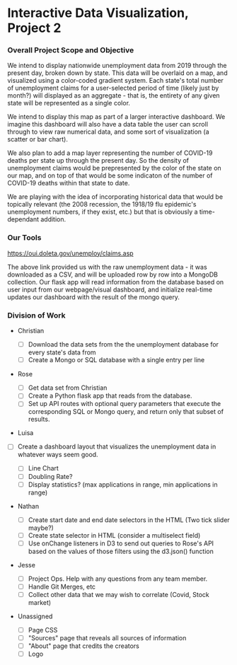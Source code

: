 # Interactive Data Visualization, Project 2

### Overall Project Scope and Objective

We intend to display nationwide unemployment data from 2019 through the present day, broken down by state. This data will be overlaid on a map, and visualized using a color-coded gradient system. Each state's total number of unemployment claims for a user-selected period of time (likely just by month?) will displayed as an aggregate - that is, the entirety of any given state will be represented as a single color.

We intend to display this map as part of a larger interactive dashboard. We imagine this dashboard will also have a data table the user can scroll through to view raw numerical data, and some sort of visualization (a scatter or bar chart).

We also plan to add a map layer representing the number of COVID-19 deaths per state up through the present day. So the density of unemployment claims would be prepresented by the color of the state on our map, and on top of that would be some indicaton of the number of COVID-19 deaths within that state to date.

We are playing with the idea of incorporating historical data that would be topically relevant (the 2008 recession, the 1918/19 flu epidemic's unemployment numbers, if they exist, etc.) but that is obviously a time-dependant addition.

### Our Tools

https://oui.doleta.gov/unemploy/claims.asp

The above link provided us with the raw unemployment data - it was downloaded as a CSV, and will be uploaded row by row into a MongoDB collection. Our flask app will read information from the database based on user input from our webpage/visual dashboard, and initialize real-time updates our dashboard with the result of the mongo query.

### Division of Work

- Christian

  - [ ] Download the data sets from the the unemployment database for every state's data from
  - [ ] Create a Mongo or SQL database with a single entry per line

- Rose

  - [ ] Get data set from Christian
  - [ ] Create a Python flask app that reads from the database.
  - [ ] Set up API routes with optional query parameters that execute the corresponding SQL or Mongo query, and return only that subset of results.

- Luisa
- [ ] Create a dashboard layout that visualizes the unemployment data in whatever ways seem good.

  - [ ] Line Chart
  - [ ] Doubling Rate?
  - [ ] Display statistics? (max applications in range, min applications in range)

- Nathan

  - [ ] Create start date and end date selectors in the HTML (Two tick slider maybe?)
  - [ ] Create state selector in HTML (consider a multiselect field)
  - [ ] Use onChange listeners in D3 to send out queries to Rose's API based on the values of those filters using the d3.json() function

- Jesse

  - [ ] Project Ops. Help with any questions from any team member.
  - [ ] Handle Git Merges, etc
  - [ ] Collect other data that we may wish to correlate (Covid, Stock market)

- Unassigned
  - [ ] Page CSS
  - [ ] "Sources" page that reveals all sources of information
  - [ ] "About" page that credits the creators
  - [ ] Logo
